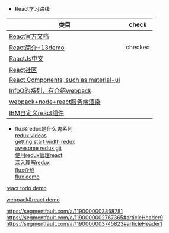 * React学习路线

类目  | check
------------- | -------------
[React官方文档](https://facebook.github.io/react/docs/getting-started.html "官方文档")  | 
[React简介+13demo](http://www.ruanyifeng.com/blog/2015/03/react.html "简介+demo")  | checked 
[RaactJs中文](http://reactjs.cn/react/docs/getting-started.html "React中文")  |
[React社区](http://react-china.org/ "forum")  |
[React Components, such as material-ui](http://react-components.com/ "React Component")  |
[InfoQ的系列，有介绍webpack](http://www.infoq.com/cn/react1/ "InfoQ category")  |
[webpack+node+react服务端渲染](http://www.jianshu.com/p/97af0000516a "服务端渲染")  |
[IBM自定义react组件](http://www.ibm.com/developerworks/cn/web/wa-react-intro/index.html "自定义React组件")  |

* flux&redux是什么鬼系列  
[redux videos](https://egghead.io/series/getting-started-with-redux "redux videos")  
[getting start width redux](http://davidandsuzi.com/writing-a-basic-app-in-redux/ "redux demo")  
[awesome redux git](https://github.com/xgrommx/awesome-redux "awesome redux")  
[使用redux管理react](http://www.cnblogs.com/Leo_wl/p/4780750.html "redux管理react")  
[深入理解redux](http://www.jianshu.com/p/0e42799be566 "understand redux")  
[flux介绍](http://www.cocoachina.com/webapp/20150928/13600.html "about flux")  
[flux demo](http://www.jcodecraeer.com/a/javascript/2015/0311/2581.html "flux demo")  


[react todo demo](http://www.reqianduan.com/2297.html "react todo demo")

[webpack&react demo](http://www.tuicool.com/articles/BrAVv2y "webpack&react demo")

https://segmentfault.com/a/1190000003868781  
https://segmentfault.com/a/1190000002767365#articleHeader9  
https://segmentfault.com/a/1190000003745823#articleHeader1  
